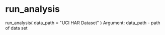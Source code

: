 # run_analysis
run_analysis( data_path = "UCI HAR Dataset" )
Argument: 
data_path - path of data set
